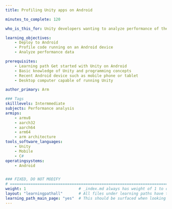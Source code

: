 ```yaml
---
title: Profiling Unity apps on Android

minutes_to_complete: 120

who_is_this_for: Unity developers wanting to analyze performance of their apps on Android devices

learning_objectives: 
    - Deploy to Android
    - Profile code running on an Android device
    - Analyze performance data

prerequisites:
    - Learning path Get started with Unity on Android
    - Basic knowledge of Unity and programming concepts
    - Recent Android device such as mobile phone or tablet
    - Desktop computer capable of running Unity

author_primary: Arm

### Tags
skilllevels: Intermmediate
subjects: Performance analysis
armips:
    - armv8
    - aarch32
    - aarch64
    - arm64
    - arm architecture
tools_software_languages:
    - Unity
    - Mobile
    - C#
operatingsystems:
    - Android


### FIXED, DO NOT MODIFY
# ================================================================================
weight: 1                       # _index.md always has weight of 1 to order correctly
layout: "learningpathall"       # All files under learning paths have this same wrapper
learning_path_main_page: "yes"  # This should be surfaced when looking for related content. Only set for _index.md of learning path content.
---
```

